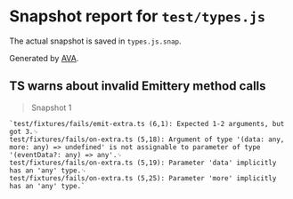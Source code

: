 # Snapshot report for `test/types.js`

The actual snapshot is saved in `types.js.snap`.

Generated by [AVA](https://ava.li).

## TS warns about invalid Emittery method calls

> Snapshot 1

    `test/fixtures/fails/emit-extra.ts (6,1): Expected 1-2 arguments, but got 3.␊
    test/fixtures/fails/on-extra.ts (5,18): Argument of type '(data: any, more: any) => undefined' is not assignable to parameter of type '(eventData?: any) => any'.␊
    test/fixtures/fails/on-extra.ts (5,19): Parameter 'data' implicitly has an 'any' type.␊
    test/fixtures/fails/on-extra.ts (5,25): Parameter 'more' implicitly has an 'any' type.`
